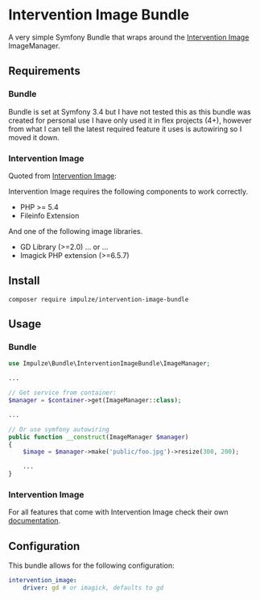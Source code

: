 # Intervention Image Bundle
A very simple Symfony Bundle that wraps around the [Intervention Image](http://image.intervention.io) ImageManager.

## Requirements
### Bundle
Bundle is set at Symfony 3.4 but I have not tested this as this bundle was created for personal use I have only used it in flex projects (4+), however from what I can tell the latest required feature it uses is autowiring so I moved it down.

### Intervention Image
Quoted from [Intervention Image](http://image.intervention.io/getting_started/installation):

Intervention Image requires the following components to work correctly.
* PHP >= 5.4
* Fileinfo Extension

And one of the following image libraries.
* GD Library (>=2.0) … or …
* Imagick PHP extension (>=6.5.7)

## Install
    composer require impulze/intervention-image-bundle

## Usage
### Bundle
```PHP
use Impulze\Bundle\InterventionImageBundle\ImageManager;

...

// Get service from container:
$manager = $container->get(ImageManager::class);

...

// Or use symfony autowiring
public function __construct(ImageManager $manager)
{
	$image = $manager->make('public/foo.jpg')->resize(300, 200);

	...
}
```

### Intervention Image
For all features that come with Intervention Image check their own [documentation](http://image.intervention.io).

## Configuration

This bundle allows for the following configuration:

```YAML
intervention_image:
    driver: gd # or imagick, defaults to gd
```
